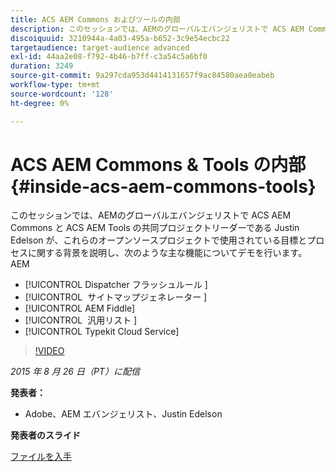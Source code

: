 ```yaml
---
title: ACS AEM Commons およびツールの内部
description: このセッションでは、AEMのグローバルエバンジェリストで ACS AEM Commons と ACS AEM AEM Tools の共同プロジェクトを率いる Justin Edelson が、これらのオープンソースプロジェクトで使用されている目標とプロセスに関する背景を説明し、主な機能をいくつかデモで紹介します。
discoiquuid: 3210944a-4a03-495a-b652-3c9e54ecbc22
targetaudience: target-audience advanced
exl-id: 44aa2e08-f792-4b46-b7ff-c3a54c5a6bf0
duration: 3249
source-git-commit: 9a297cda953d4414131657f9ac84580aea0eabeb
workflow-type: tm+mt
source-wordcount: '128'
ht-degree: 0%

---
```


# ACS AEM Commons &amp; Tools の内部{#inside-acs-aem-commons-tools}

このセッションでは、AEMのグローバルエバンジェリストで ACS AEM Commons と ACS AEM Tools の共同プロジェクトリーダーである Justin Edelson が、これらのオープンソースプロジェクトで使用されている目標とプロセスに関する背景を説明し、次のような主な機能についてデモを行います。AEM

* [!UICONTROL Dispatcher フラッシュルール &#x200B;]
* [!UICONTROL &#x200B; サイトマップジェネレーター &#x200B;]
* [!UICONTROL AEM Fiddle]
* [!UICONTROL &#x200B; 汎用リスト &#x200B;]
* [!UICONTROL Typekit Cloud Service]

>[!VIDEO](https://video.tv.adobe.com/v/19374/?quality=9)

*2015 年 8 月 26 日（PT）に配信*

**発表者：**

* Adobe、AEM エバンジェリスト、Justin Edelson

**発表者のスライド**

[ファイルを入手](assets/08262015-commons-and-tools.pptx)
<!--
[Get back to the Overview](https://helpx.adobe.com/jp/experience-manager/kt/eseminars/gems/aem-index.html)
-->

